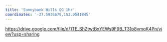 ```yaml
---
title: 'Sunnybank Hills QG 1hr'
coordinates: '-27.5936679,153.0541845'
---
```

https://drive.google.com/file/d/1TE_ShZtwtBxYEWs9F9B_T31p8vmqK4Pn/view?usp=sharing

